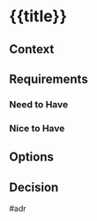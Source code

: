 # {{title}}

## Context


## Requirements

### Need to Have


### Nice to Have


## Options


## Decision


#adr
